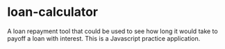 # loan-calculator
A loan repayment tool that could be used to see how long it would take to payoff a loan with interest. This is a Javascript practice application.
